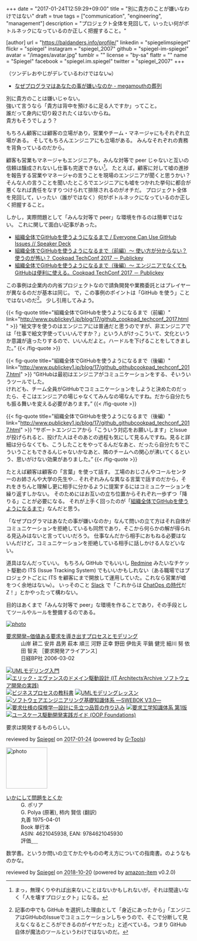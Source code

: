 +++
date = "2017-01-24T12:59:29+09:00"
title = "別に貴方のことが嫌いなわけではない"
draft = true
tags = ["communication", "engineering", "management"]
description = "プロジェクト全体を見回して，いったい何がボトルネックになっているのか正しく把握すること。"

[author]
  url = "https://baldanders.info/profile/"
  linkedin = "spiegelimspiegel"
  flickr = "spiegel"
  instagram = "spiegel_2007"
  github = "spiegel-im-spiegel"
  avatar = "/images/avatar.jpg"
  tumblr = ""
  license = "by-sa"
  flattr = ""
  name = "Spiegel"
  facebook = "spiegel.im.spiegel"
  twitter = "spiegel_2007"
+++

（ツンデレおやじがデレているわけではない`w`）

- [なぜプログラマはあなたの事が嫌いなのか - megamouthの葬列](http://megamouth.hateblo.jp/entry/2017/01/19/053801)

<p>別に貴方のことは嫌いじゃない。<br>
強いて言うなら「貴方は背中を預けるに足る人ですか」ってこと。<br>
誰だって身内に切り殺されたくはないからね。<br>
貴方もそうでしょう？</p>

もちろん顧客には顧客の立場があり，営業やチーム・マネージャにもそれぞれ立場がある。
そしてもちろんエンジニアにも立場がある。
みんなそれぞれの責務を背負っているのだから。

顧客も営業もマネージャもエンジニアも，みんな対等で peer じゃないと互いの信頼は醸成されないし仕事も完遂できない[^job]。
たとえば，顧客に対して嘘の進捗を報告する営業やマネージャの言うことを現場のエンジニアが聞くと思うかい？
そんな人の言うことを聞いたところでエンジニアにも嘘をつかれた挙句に都合が悪くなれば責任をなすりつけられて排除されるのがオチだ。
プロジェクト全体を見回して，いったい（誰がではなく）何がボトルネックになっているのか正しく把握すること。

[^job]: まっ，無理くりやれば出来ないことはないかもしれないが，それは間違いなく「人を壊すプロジェクト」になる。

しかし，実際問題として「みんな対等で peer」な環境を作るのは簡単ではない。
これに関して面白い記事があった。

- [組織全体でGitHubを使うようになるまで / Everyone Can Use GitHub Issues // Speaker Deck](https://speakerdeck.com/osa/everyone-can-use-github-issues)
- [組織全体でGitHubを使うようになるまで（前編）～ 使い方が分からない？ 使うのが怖い？ Cookpad TechConf 2017 － Publickey](http://www.publickey1.jp/blog/17/github_cookpad_techconf_2017.html)
- [組織全体でGitHubを使うようになるまで（後編）～ エンジニアでなくてもGitHubは便利に使える。Cookpad TechConf 2017 － Publickey](http://www.publickey1.jp/blog/17/github_githubcookpad_techconf_2017.html)

この事例は企業内の内省プロジェクトなので請負開発や業務委託とはプレイヤーが異なるのだが基本は同じ。
で，この事例のポイントは「GitHub を使う」ことではないのだ[^gh1]。
少し引用してみよう。

[^gh1]: 記事の中でも GitHub を選択した理由として「身近にあったから」「エンジニアはGitHubのIssueでコミュニケーションしちゃうので、そこで分断して見えなくなるところができるのがイヤだった」と述べている。つまり GitHub 自体が魔法のツールというわけではないのだ。

{{< fig-quote title="組織全体でGitHubを使うようになるまで（前編）" link="http://www.publickey1.jp/blog/17/github_cookpad_techconf_2017.html" >}}
<q>絵文字を使うのはエンジニアには普通だと思うのですが、非エンジニアでは「仕事で絵文字使っていいんですか？」という人がけっこういて、文化というか意識が違ったりするので、いいんだよと。ハードルを下げることをしてきました。</q>
{{< /fig-quote >}}

{{< fig-quote title="組織全体でGitHubを使うようになるまで（後編）" link="http://www.publickey1.jp/blog/17/github_githubcookpad_techconf_2017.html" >}}
<q>GitHubは最初はエンジニアがコミュニケーションをする、そいういうツールでした。<br>
けれども、チーム全員がGitHubでコミュニケーションをしようと決めたのだったら、そこはエンジニアの場じゃなくてみんなの場なんですね。だから自分たちも振る舞いを変える必要があります。</q>
{{< /fig-quote >}}

{{< fig-quote title="組織全体でGitHubを使うようになるまで（後編）" link="http://www.publickey1.jp/blog/17/github_githubcookpad_techconf_2017.html" >}}
<q>サポートエンジニアから「こういう対応をお願いします」とIssueが投げられると、投げた人はそのあとの過程も気にして見るんですね。見ると詳細は分らなくても、こうしたことをやってるんだなあと、だったら自分たちでこういうこともできるんじゃないかなあと、隣のチームへの関心が沸いてくるという、思いがけない効果がありました。</q>
{{< /fig-quote >}}

たとえば顧客は顧客の「言葉」を使って話す。
工場のおじさんやコールセンターのお姉さんや大学の先生や... それぞれみんな異なる言葉で話すのだから，それをきちんと理解し更に相手に分かるように提案するにはコミュニケーションを繰り返すしかない。
そのためにはお互いの立ち位置からそれぞれ一歩ずつ「降りる」ことが必要になる。
それが上手く回ったのが「[組織全体でGitHubを使うようになるまで](https://speakerdeck.com/osa/everyone-can-use-github-issues)」なんだと思う。

「なぜプログラマはあなたの事が嫌いなのか」なんて問いの立て方はそれ自体がコミュニケーションを拒絶しているも同然であり，そこから何らかの解が得られる見込みはないと言っていいだろう。
仕事なんだから相手におもねる必要はないんだけど，コミュニケーションを拒絶している相手に話しかける人などいない。

道具はなんだっていい。
もちろん GitHub でもいいし [Redmine](http://www.redmine.org/) みたいなチケット駆動の ITS (Issue Tracking System) でもいいかもしれない（ある職場ではプロジェクトごとに ITS を顧客にまで開放して運用していた。これなら営業が嘘をつく余地はない`w`）。
いっそのこと [Slack](https://slack.com/) で「これからは [ChatOps の時代](http://www.nttdata.com/jp/ja/insights/trend_keyword/2016070701.html "ChatOpsで加速するOps効率化 | NTTデータ")だZ！」とかやったって構わない。

目的はあくまで「みんな対等で peer」な環境を作ることであり，その手段としてツールやルールを整備するのである。

<div class="hreview" ><a class="item url" href="https://www.amazon.co.jp/exec/obidos/ASIN/4822282686/baldandersinf-22/"><img src="https://images-fe.ssl-images-amazon.com/images/I/512Y77Y5WDL._SL160_.jpg" alt="photo" class="photo"  /></a><dl ><dt class="fn"><a class="item url" href="https://www.amazon.co.jp/exec/obidos/ASIN/4822282686/baldandersinf-22/">要求開発~価値ある要求を導き出すプロセスとモデリング</a></dt><dd>山岸 耕二 安井 昌男 萩本 順三 河野 正幸 野田 伊佐夫 平鍋 健児 細川 努 依田 智夫 ［要求開発アライアンス］ </dd><dd>日経BP社 2006-03-02</dd></dl><p class="similar"><a href="https://www.amazon.co.jp/exec/obidos/ASIN/4822283585/baldandersinf-22/" target="_top"><img src="https://images-fe.ssl-images-amazon.com/images/P/4822283585.09._SCTHUMBZZZ_.jpg"  alt="UMLモデリング入門"  /></a> <a href="https://www.amazon.co.jp/exec/obidos/ASIN/4798121967/baldandersinf-22/" target="_top"><img src="https://images-fe.ssl-images-amazon.com/images/P/4798121967.09._SCTHUMBZZZ_.jpg"  alt="エリック・エヴァンスのドメイン駆動設計 (IT Architects’Archive ソフトウェア開発の実践)"  /></a> <a href="https://www.amazon.co.jp/exec/obidos/ASIN/4492961143/baldandersinf-22/" target="_top"><img src="https://images-fe.ssl-images-amazon.com/images/P/4492961143.09._SCTHUMBZZZ_.jpg"  alt="ビジネスプロセスの教科書"  /></a> <a href="https://www.amazon.co.jp/exec/obidos/ASIN/4822283496/baldandersinf-22/" target="_top"><img src="https://images-fe.ssl-images-amazon.com/images/P/4822283496.09._SCTHUMBZZZ_.jpg"  alt="UMLモデリングレッスン"  /></a> <a href="https://www.amazon.co.jp/exec/obidos/ASIN/4274505219/baldandersinf-22/" target="_top"><img src="https://images-fe.ssl-images-amazon.com/images/P/4274505219.09._SCTHUMBZZZ_.jpg"  alt="ソフトウェアエンジニアリング基礎知識体系 ―SWEBOK V3.0―"  /></a> <a href="https://www.amazon.co.jp/exec/obidos/ASIN/4320023528/baldandersinf-22/" target="_top"><img src="https://images-fe.ssl-images-amazon.com/images/P/4320023528.09._SCTHUMBZZZ_.jpg"  alt="要求仕様の探検学―設計に先立つ品質の作り込み"  /></a> <a href="https://www.amazon.co.jp/exec/obidos/ASIN/4764904047/baldandersinf-22/" target="_top"><img src="https://images-fe.ssl-images-amazon.com/images/P/4764904047.09._SCTHUMBZZZ_.jpg"  alt="要求工学知識体系 第1版"  /></a> <a href="https://www.amazon.co.jp/exec/obidos/ASIN/4798114456/baldandersinf-22/" target="_top"><img src="https://images-fe.ssl-images-amazon.com/images/P/4798114456.09._SCTHUMBZZZ_.jpg"  alt="ユースケース駆動開発実践ガイド (OOP Foundations)"  /></a> </p>
<p class="description">要求は開発するものらしい。</p>
<p class="gtools" >reviewed by <a href='#maker' class='reviewer'>Spiegel</a> on <abbr class="dtreviewed" title="2017-01-24">2017-01-24</abbr> (powered by <a href="http://www.goodpic.com/mt/aws/index.html" >G-Tools</a>)</p>
</div>

<div class="hreview">
  <div class="photo"><a class="item url" href="https://www.amazon.co.jp/%E3%81%84%E3%81%8B%E3%81%AB%E3%81%97%E3%81%A6%E5%95%8F%E9%A1%8C%E3%82%92%E3%81%A8%E3%81%8F%E3%81%8B-G-%E3%83%9D%E3%83%AA%E3%82%A2/dp/4621045938?SubscriptionId=AKIAJYVUJ3DMTLAECTHA&tag=baldandersinf-22&linkCode=xm2&camp=2025&creative=165953&creativeASIN=4621045938"><img src="https://images-fe.ssl-images-amazon.com/images/I/51XGP8AFX2L._SL160_.jpg" width="112" alt="photo"></a></div>
  <dl class="fn">
    <dt><a href="https://www.amazon.co.jp/%E3%81%84%E3%81%8B%E3%81%AB%E3%81%97%E3%81%A6%E5%95%8F%E9%A1%8C%E3%82%92%E3%81%A8%E3%81%8F%E3%81%8B-G-%E3%83%9D%E3%83%AA%E3%82%A2/dp/4621045938?SubscriptionId=AKIAJYVUJ3DMTLAECTHA&tag=baldandersinf-22&linkCode=xm2&camp=2025&creative=165953&creativeASIN=4621045938">いかにして問題をとくか</a></dt>
	<dd>G. ポリア</dd>
	<dd>G. Polya (原著), 柿内 賢信 (翻訳)</dd>
    <dd>丸善 1975-04-01</dd>
    <dd>Book 単行本</dd>
    <dd>ASIN: 4621045938, EAN: 9784621045930</dd>
    <dd>評価<abbr class="rating fa-sm" title="5">&nbsp;<i class="fas fa-star"></i>&nbsp;<i class="fas fa-star"></i>&nbsp;<i class="fas fa-star"></i>&nbsp;<i class="fas fa-star"></i>&nbsp;<i class="fas fa-star"></i></abbr></dd>
  </dl>
  <p class="description">数学書。というか問いの立てかたやものの考え方についての指南書。のようなものかな。</p>
  <p class="powered-by" >reviewed by <a href='#maker' class='reviewer'>Spiegel</a> on <abbr class="dtreviewed" title="2018-10-20">2018-10-20</abbr> (powered by <a href="https://github.com/spiegel-im-spiegel/amazon-item" >amazon-item</a> v0.2.0)</p>
</div>
